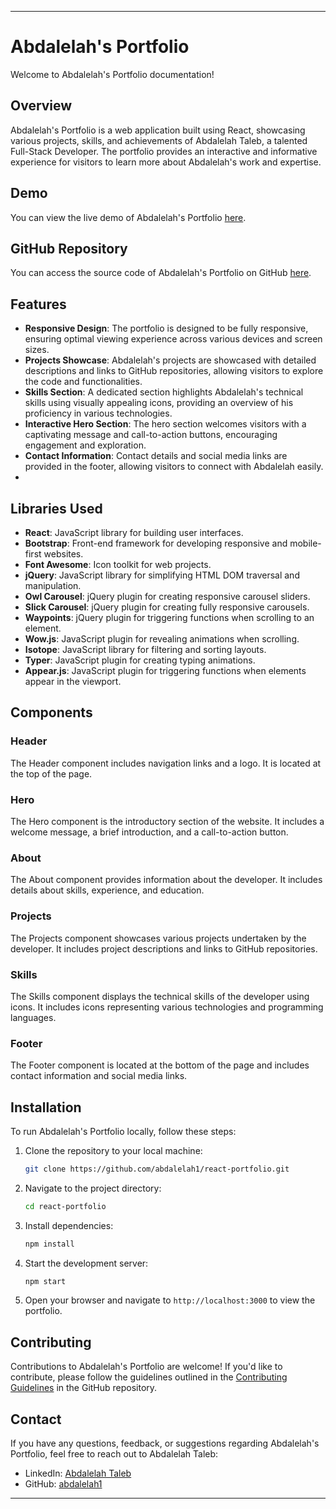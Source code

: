 
---

# Abdalelah's Portfolio

Welcome to Abdalelah's Portfolio documentation!

## Overview
Abdalelah's Portfolio is a web application built using React, showcasing various projects, skills, and achievements of Abdalelah Taleb, a talented Full-Stack Developer. The portfolio provides an interactive and informative experience for visitors to learn more about Abdalelah's work and expertise.

## Demo
You can view the live demo of Abdalelah's Portfolio [here](https://abdalelah-portfolio.web.app/).

## GitHub Repository
You can access the source code of Abdalelah's Portfolio on GitHub [here](https://github.com/abdalelah1/react-portfolio).

## Features
- **Responsive Design**: The portfolio is designed to be fully responsive, ensuring optimal viewing experience across various devices and screen sizes.
- **Projects Showcase**: Abdalelah's projects are showcased with detailed descriptions and links to GitHub repositories, allowing visitors to explore the code and functionalities.
- **Skills Section**: A dedicated section highlights Abdalelah's technical skills using visually appealing icons, providing an overview of his proficiency in various technologies.
- **Interactive Hero Section**: The hero section welcomes visitors with a captivating message and call-to-action buttons, encouraging engagement and exploration.
- **Contact Information**: Contact details and social media links are provided in the footer, allowing visitors to connect with Abdalelah easily.
- 
## Libraries Used
- **React**: JavaScript library for building user interfaces.
- **Bootstrap**: Front-end framework for developing responsive and mobile-first websites.
- **Font Awesome**: Icon toolkit for web projects.
- **jQuery**: JavaScript library for simplifying HTML DOM traversal and manipulation.
- **Owl Carousel**: jQuery plugin for creating responsive carousel sliders.
- **Slick Carousel**: jQuery plugin for creating fully responsive carousels.
- **Waypoints**: jQuery plugin for triggering functions when scrolling to an element.
- **Wow.js**: JavaScript plugin for revealing animations when scrolling.
- **Isotope**: JavaScript library for filtering and sorting layouts.
- **Typer**: JavaScript plugin for creating typing animations.
- **Appear.js**: JavaScript plugin for triggering functions when elements appear in the viewport.

## Components

### Header
The Header component includes navigation links and a logo. It is located at the top of the page.

### Hero
The Hero component is the introductory section of the website. It includes a welcome message, a brief introduction, and a call-to-action button.

### About
The About component provides information about the developer. It includes details about skills, experience, and education.

### Projects
The Projects component showcases various projects undertaken by the developer. It includes project descriptions and links to GitHub repositories.

### Skills
The Skills component displays the technical skills of the developer using icons. It includes icons representing various technologies and programming languages.

### Footer
The Footer component is located at the bottom of the page and includes contact information and social media links.

## Installation
To run Abdalelah's Portfolio locally, follow these steps:

1. Clone the repository to your local machine:
   ```bash
   git clone https://github.com/abdalelah1/react-portfolio.git
   ```

2. Navigate to the project directory:
   ```bash
   cd react-portfolio
   ```

3. Install dependencies:
   ```bash
   npm install
   ```

4. Start the development server:
   ```bash
   npm start
   ```

5. Open your browser and navigate to `http://localhost:3000` to view the portfolio.

## Contributing
Contributions to Abdalelah's Portfolio are welcome! If you'd like to contribute, please follow the guidelines outlined in the [Contributing Guidelines](CONTRIBUTING.md) in the GitHub repository.

## Contact
If you have any questions, feedback, or suggestions regarding Abdalelah's Portfolio, feel free to reach out to Abdalelah Taleb:

- LinkedIn: [Abdalelah Taleb](https://www.linkedin.com/in/abdalelah-taleb-751044193/)
- GitHub: [abdalelah1](https://github.com/abdalelah1)

---
